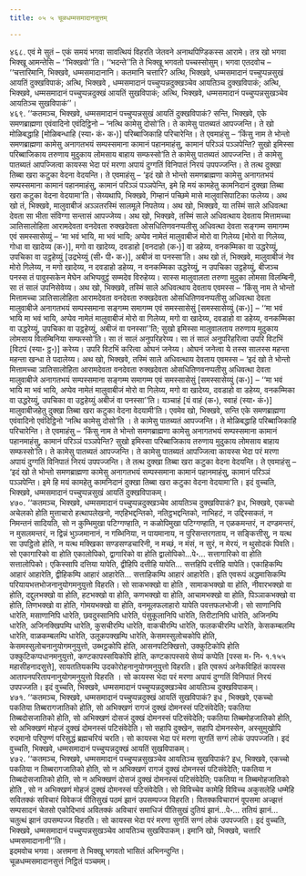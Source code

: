 ```yaml
---
title: ०५ ५ चूळधम्मसमादानसुत्तम्

---
```


४६८. एवं मे सुतं – एकं समयं भगवा सावत्थियं विहरति जेतवने अनाथपिण्डिकस्स आरामे। तत्र खो भगवा भिक्खू आमन्तेसि – ‘‘भिक्खवो’’ति। ‘‘भदन्ते’’ति ते भिक्खू भगवतो पच्चस्सोसुम्। भगवा एतदवोच – ‘‘चत्तारिमानि, भिक्खवे, धम्मसमादानानि। कतमानि चत्तारि? अत्थि, भिक्खवे, धम्मसमादानं पच्चुप्पन्नसुखं आयतिं दुक्खविपाकं; अत्थि, भिक्खवे , धम्मसमादानं पच्चुप्पन्नदुक्खञ्चेव आयतिञ्च दुक्खविपाकं; अत्थि, भिक्खवे, धम्मसमादानं पच्चुप्पन्नदुक्खं आयतिं सुखविपाकं; अत्थि, भिक्खवे, धम्मसमादानं पच्चुप्पन्नसुखञ्चेव आयतिञ्च सुखविपाकं’’।  
४६९. ‘‘कतमञ्च, भिक्खवे, धम्मसमादानं पच्चुप्पन्नसुखं आयतिं दुक्खविपाकं? सन्ति, भिक्खवे, एके समणब्राह्मणा एवंवादिनो एवंदिट्ठिनो – ‘नत्थि कामेसु दोसो’ति। ते कामेसु पातब्यतं आपज्जन्ति। ते खो मोळिबद्धाहि [मोळिबन्धाहि (स्या॰ कं॰ क॰)] परिब्बाजिकाहि परिचारेन्ति। ते एवमाहंसु – ‘किंसु नाम ते भोन्तो समणब्राह्मणा कामेसु अनागतभयं सम्पस्समाना कामानं पहानमाहंसु, कामानं परिञ्ञं पञ्ञपेन्ति? सुखो इमिस्सा परिब्बाजिकाय तरुणाय मुदुकाय लोमसाय बाहाय सम्फस्सो’ति ते कामेसु पातब्यतं आपज्जन्ति। ते कामेसु पातब्यतं आपज्जित्वा कायस्स भेदा परं मरणा अपायं दुग्गतिं विनिपातं निरयं उपपज्जन्ति। ते तत्थ दुक्खा तिब्बा खरा कटुका वेदना वेदयन्ति। ते एवमाहंसु – ‘इदं खो ते भोन्तो समणब्राह्मणा कामेसु अनागतभयं सम्पस्समाना कामानं पहानमाहंसु, कामानं परिञ्ञं पञ्ञपेन्ति, इमे हि मयं कामहेतु कामनिदानं दुक्खा तिब्बा खरा कटुका वेदना वेदयामा’ति। सेय्यथापि, भिक्खवे, गिम्हानं पच्छिमे मासे मालुवासिपाटिका फलेय्य। अथ खो तं, भिक्खवे, मालुवाबीजं अञ्ञतरस्मिं सालमूले निपतेय्य। अथ खो, भिक्खवे, या तस्मिं साले अधिवत्था देवता सा भीता संविग्गा सन्तासं आपज्जेय्य। अथ खो, भिक्खवे, तस्मिं साले अधिवत्थाय देवताय मित्तामच्चा ञातिसालोहिता आरामदेवता वनदेवता रुक्खदेवता ओसधितिणवनप्पतीसु अधिवत्था देवता सङ्गम्म समागम्म एवं समस्सासेय्युं – ‘मा भवं भायि, मा भवं भायि; अप्पेव नामेतं मालुवाबीजं मोरो वा गिलेय्य [मोरो वा गिलेय्य, गोधा वा खादेय्य (क॰)], मगो वा खादेय्य, दवडाहो [वनदाहो (क॰)] वा डहेय्य, वनकम्मिका वा उद्धरेय्युं, उपचिका वा उट्ठहेय्युं [उद्रभेय्युं (सी॰ पी॰ क॰)], अबीजं वा पनस्सा’ति। अथ खो तं, भिक्खवे, मालुवाबीजं नेव मोरो गिलेय्य, न मगो खादेय्य, न दवडाहो डहेय्य, न वनकम्मिका उद्धरेय्युं, न उपचिका उट्ठहेय्युं, बीजञ्च पनस्स तं पावुस्सकेन मेघेन अभिप्पवुट्ठं सम्मदेव विरुहेय्य। सास्स मालुवालता तरुणा मुदुका लोमसा विलम्बिनी, सा तं सालं उपनिसेवेय्य। अथ खो, भिक्खवे, तस्मिं साले अधिवत्थाय देवताय एवमस्स – ‘किंसु नाम ते भोन्तो मित्तामच्चा ञातिसालोहिता आरामदेवता वनदेवता रुक्खदेवता ओसधितिणवनप्पतीसु अधिवत्था देवता मालुवाबीजे अनागतभयं सम्पस्समाना सङ्गम्म समागम्म एवं समस्सासेसुं [समस्सासेय्युं (क॰)] – ‘‘मा भवं भायि मा भवं भायि, अप्पेव नामेतं मालुवाबीजं मोरो वा गिलेय्य, मगो वा खादेय्य, दवडाहो वा डहेय्य, वनकम्मिका वा उद्धरेय्युं, उपचिका वा उट्ठहेय्युं, अबीजं वा पनस्सा’’ति; सुखो इमिस्सा मालुवालताय तरुणाय मुदुकाय लोमसाय विलम्बिनिया सम्फस्सो’ति। सा तं सालं अनुपरिहरेय्य। सा तं सालं अनुपरिहरित्वा उपरि विटभिं [विटपं (स्या॰ ट्ठ॰)] करेय्य। उपरि विटभिं करित्वा ओघनं जनेय्य। ओघनं जनेत्वा ये तस्स सालस्स महन्ता महन्ता खन्धा ते पदालेय्य। अथ खो, भिक्खवे, तस्मिं साले अधिवत्थाय देवताय एवमस्स – ‘इदं खो ते भोन्तो मित्तामच्चा ञातिसालोहिता आरामदेवता वनदेवता रुक्खदेवता ओसधितिणवनप्पतीसु अधिवत्था देवता मालुवाबीजे अनागतभयं सम्पस्समाना सङ्गम्म समागम्म एवं समस्सासेसुं [समस्सासेय्युं (क॰)] – ‘‘मा भवं भायि मा भवं भायि, अप्पेव नामेतं मालुवाबीजं मोरो वा गिलेय्य, मगो वा खादेय्य, दवडाहो वा डहेय्य, वनकम्मिका वा उद्धरेय्युं, उपचिका वा उट्ठहेय्युं अबीजं वा पनस्सा’’ति। यञ्चाहं [यं वाहं (क॰), स्वाहं (स्या॰ कं॰)] मालुवाबीजहेतु दुक्खा तिब्बा खरा कटुका वेदना वेदयामी’ति। एवमेव खो, भिक्खवे, सन्ति एके समणब्राह्मणा एवंवादिनो एवंदिट्ठिनो ‘नत्थि कामेसु दोसो’ति । ते कामेसु पातब्यतं आपज्जन्ति। ते मोळिबद्धाहि परिब्बाजिकाहि परिचारेन्ति। ते एवमाहंसु – ‘किंसु नाम ते भोन्तो समणब्राह्मणा कामेसु अनागतभयं सम्पस्समाना कामानं पहानमाहंसु, कामानं परिञ्ञं पञ्ञपेन्ति? सुखो इमिस्सा परिब्बाजिकाय तरुणाय मुदुकाय लोमसाय बाहाय सम्फस्सो’ति। ते कामेसु पातब्यतं आपज्जन्ति। ते कामेसु पातब्यतं आपज्जित्वा कायस्स भेदा परं मरणा अपायं दुग्गतिं विनिपातं निरयं उपपज्जन्ति। ते तत्थ दुक्खा तिब्बा खरा कटुका वेदना वेदयन्ति। ते एवमाहंसु – ‘इदं खो ते भोन्तो समणब्राह्मणा कामेसु अनागतभयं सम्पस्समाना कामानं पहानमाहंसु, कामानं परिञ्ञं पञ्ञपेन्ति। इमे हि मयं कामहेतु कामनिदानं दुक्खा तिब्बा खरा कटुका वेदना वेदयामा’ति। इदं वुच्चति, भिक्खवे, धम्मसमादानं पच्चुप्पन्नसुखं आयतिं दुक्खविपाकम्।  
४७०. ‘‘कतमञ्च, भिक्खवे, धम्मसमादानं पच्चुप्पन्नदुक्खञ्चेव आयतिञ्च दुक्खविपाकं? इध, भिक्खवे, एकच्चो अचेलको होति मुत्ताचारो हत्थापलेखनो, नएहिभद्दन्तिको, नतिट्ठभद्दन्तिको, नाभिहटं, न उद्दिस्सकतं, न निमन्तनं सादियति, सो न कुम्भिमुखा पटिग्गण्हाति, न कळोपिमुखा पटिग्गण्हाति, न एळकमन्तरं, न दण्डमन्तरं, न मुसलमन्तरं, न द्विन्नं भुञ्जमानानं, न गब्भिनिया, न पायमानाय, न पुरिसन्तरगताय, न सङ्कित्तीसु, न यत्थ सा उपट्ठितो होति, न यत्थ मक्खिका सण्डसण्डचारिनी, न मच्छं, न मंसं, न सुरं, न मेरयं, न थुसोदकं पिवति। सो एकागारिको वा होति एकालोपिको, द्वागारिको वा होति द्वालोपिको…पे॰… सत्तागारिको वा होति सत्तालोपिको। एकिस्सापि दत्तिया यापेति, द्वीहिपि दत्तीहि यापेति… सत्तहिपि दत्तीहि यापेति। एकाहिकम्पि आहारं आहारेति, द्वीहिकम्पि आहारं आहारेति… सत्ताहिकम्पि आहारं आहारेति। इति एवरूपं अद्धमासिकम्पि परियायभत्तभोजनानुयोगमनुयुत्तो विहरति। सो साकभक्खो वा होति , सामाकभक्खो वा होति, नीवारभक्खो वा होति, दद्दुलभक्खो वा होति, हटभक्खो वा होति, कणभक्खो वा होति, आचामभक्खो वा होति, पिञ्ञाकभक्खो वा होति, तिणभक्खो वा होति, गोमयभक्खो वा होति, वनमूलफलाहारो यापेति पवत्तफलभोजी। सो साणानिपि धारेति, मसाणानिपि धारेति, छवदुस्सानिपि धारेति, पंसुकूलानिपि धारेति, तिरीटानिपि धारेति, अजिनम्पि धारेति, अजिनक्खिपम्पि धारेति, कुसचीरम्पि धारेति, वाकचीरम्पि धारेति, फलकचीरम्पि धारेति, केसकम्बलम्पि धारेति, वाळकम्बलम्पि धारेति, उलूकपक्खम्पि धारेति, केसमस्सुलोचकोपि होति, केसमस्सुलोचनानुयोगमनुयुत्तो, उब्भट्ठकोपि होति, आसनपटिक्खित्तो, उक्कुटिकोपि होति उक्कुटिकप्पधानमनुयुत्तो, कण्टकापस्सयिकोपि होति, कण्टकापस्सये सेय्यं कप्पेति [पस्स म॰ नि॰ १.१५५ महासीहनादसुत्ते], सायततियकम्पि उदकोरोहनानुयोगमनुयुत्तो विहरति। इति एवरूपं अनेकविहितं कायस्स आतापनपरितापनानुयोगमनुयुत्तो विहरति । सो कायस्स भेदा परं मरणा अपायं दुग्गतिं विनिपातं निरयं उपपज्जति। इदं वुच्चति, भिक्खवे, धम्मसमादानं पच्चुप्पन्नदुक्खञ्चेव आयतिञ्च दुक्खविपाकम्।  
४७१. ‘‘कतमञ्च, भिक्खवे, धम्मसमादानं पच्चुप्पन्नदुक्खं आयतिं सुखविपाकं? इध , भिक्खवे, एकच्चो पकतिया तिब्बरागजातिको होति, सो अभिक्खणं रागजं दुक्खं दोमनस्सं पटिसंवेदेति; पकतिया तिब्बदोसजातिको होति, सो अभिक्खणं दोसजं दुक्खं दोमनस्सं पटिसंवेदेति; पकतिया तिब्बमोहजातिको होति, सो अभिक्खणं मोहजं दुक्खं दोमनस्सं पटिसंवेदेति। सो सहापि दुक्खेन, सहापि दोमनस्सेन, अस्सुमुखोपि रुदमानो परिपुण्णं परिसुद्धं ब्रह्मचरियं चरति। सो कायस्स भेदा परं मरणा सुगतिं सग्गं लोकं उपपज्जति। इदं वुच्चति, भिक्खवे, धम्मसमादानं पच्चुप्पन्नदुक्खं आयतिं सुखविपाकम्।  
४७२. ‘‘कतमञ्च, भिक्खवे, धम्मसमादानं पच्चुप्पन्नसुखञ्चेव आयतिञ्च सुखविपाकं? इध, भिक्खवे, एकच्चो पकतिया न तिब्बरागजातिको होति, सो न अभिक्खणं रागजं दुक्खं दोमनस्सं पटिसंवेदेति; पकतिया न तिब्बदोसजातिको होति, सो न अभिक्खणं दोसजं दुक्खं दोमनस्सं पटिसंवेदेति; पकतिया न तिब्बमोहजातिको होति , सो न अभिक्खणं मोहजं दुक्खं दोमनस्सं पटिसंवेदेति। सो विविच्चेव कामेहि विविच्च अकुसलेहि धम्मेहि सवितक्कं सविचारं विवेकजं पीतिसुखं पठमं झानं उपसम्पज्ज विहरति। वितक्कविचारानं वूपसमा अज्झत्तं सम्पसादनं चेतसो एकोदिभावं अवितक्कं अविचारं समाधिजं पीतिसुखं दुतियं झानं…पे॰… ततियं झानं… चतुत्थं झानं उपसम्पज्ज विहरति। सो कायस्स भेदा परं मरणा सुगतिं सग्गं लोकं उपपज्जति। इदं वुच्चति, भिक्खवे, धम्मसमादानं पच्चुप्पन्नसुखञ्चेव आयतिञ्च सुखविपाकम्। इमानि खो, भिक्खवे, चत्तारि धम्मसमादानानी’’ति।  
इदमवोच भगवा। अत्तमना ते भिक्खू भगवतो भासितं अभिनन्दुन्ति।  
चूळधम्मसमादानसुत्तं निट्ठितं पञ्चमम्।  

